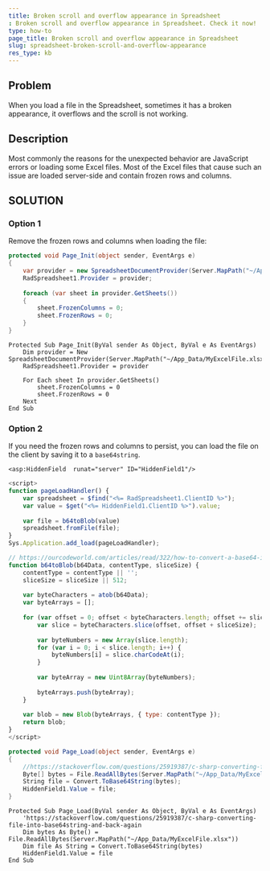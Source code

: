 ```yaml
---
title: Broken scroll and overflow appearance in Spreadsheet
: Broken scroll and overflow appearance in Spreadsheet. Check it now!
type: how-to
page_title: Broken scroll and overflow appearance in Spreadsheet
slug: spreadsheet-broken-scroll-and-overflow-appearance
res_type: kb
---
```



## Problem

When you load a file in the Spreadsheet, sometimes it has a broken appearance, it overflows and the scroll is not working.

## Description

Most commonly the reasons for the unexpected behavior are JavaScript errors or loading some Excel files. Most of the Excel files that cause such an issue are loaded server-side and contain frozen rows and columns.

## SOLUTION

### Option 1

Remove the frozen rows and columns when loading the file:

````C#
protected void Page_Init(object sender, EventArgs e)
{
    var provider = new SpreadsheetDocumentProvider(Server.MapPath("~/App_Data/MyExcelFile.xlsx"));
    RadSpreadsheet1.Provider = provider;
 
    foreach (var sheet in provider.GetSheets())
    {
        sheet.FrozenColumns = 0;
        sheet.FrozenRows = 0;
    }
}
````
````VB
Protected Sub Page_Init(ByVal sender As Object, ByVal e As EventArgs)
    Dim provider = New SpreadsheetDocumentProvider(Server.MapPath("~/App_Data/MyExcelFile.xlsx"))
    RadSpreadsheet1.Provider = provider

    For Each sheet In provider.GetSheets()
        sheet.FrozenColumns = 0
        sheet.FrozenRows = 0
    Next
End Sub
````

  

### Option 2

If you need the frozen rows and columns to persist, you can load the file on the client by saving it to a `base64string`.

````ASP.NET
<asp:HiddenField  runat="server" ID="HiddenField1"/>
````

````JavaScript
<script>
function pageLoadHandler() {
    var spreadsheet = $find("<%= RadSpreadsheet1.ClientID %>");
    var value = $get("<%= HiddenField1.ClientID %>").value;
                     
    var file = b64toBlob(value)
    spreadsheet.fromFile(file);
}
Sys.Application.add_load(pageLoadHandler);

// https://ourcodeworld.com/articles/read/322/how-to-convert-a-base64-image-into-a-image-file-and-upload-it-with-an-asynchronous-form-using-jquery
function b64toBlob(b64Data, contentType, sliceSize) {
    contentType = contentType || '';
    sliceSize = sliceSize || 512;
  
    var byteCharacters = atob(b64Data);
    var byteArrays = [];
  
    for (var offset = 0; offset < byteCharacters.length; offset += sliceSize) {
        var slice = byteCharacters.slice(offset, offset + sliceSize);
  
        var byteNumbers = new Array(slice.length);
        for (var i = 0; i < slice.length; i++) {
            byteNumbers[i] = slice.charCodeAt(i);
        }
  
        var byteArray = new Uint8Array(byteNumbers);
  
        byteArrays.push(byteArray);
    }
  
    var blob = new Blob(byteArrays, { type: contentType });
    return blob;
}
</script>
````

````C#
protected void Page_Load(object sender, EventArgs e)
{
    //https://stackoverflow.com/questions/25919387/c-sharp-converting-file-into-base64string-and-back-again
    Byte[] bytes = File.ReadAllBytes(Server.MapPath("~/App_Data/MyExcelFile.xlsx"));
    String file = Convert.ToBase64String(bytes);
    HiddenField1.Value = file;
}
````
````VB
Protected Sub Page_Load(ByVal sender As Object, ByVal e As EventArgs)
    'https://stackoverflow.com/questions/25919387/c-sharp-converting-file-into-base64string-and-back-again
    Dim bytes As Byte() = File.ReadAllBytes(Server.MapPath("~/App_Data/MyExcelFile.xlsx"))
    Dim file As String = Convert.ToBase64String(bytes)
    HiddenField1.Value = file
End Sub
````



